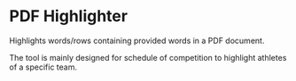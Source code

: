 # PDF Highlighter
Highlights words/rows containing provided words in a PDF document.

The tool is mainly designed for schedule of competition to highlight athletes of a specific team.
